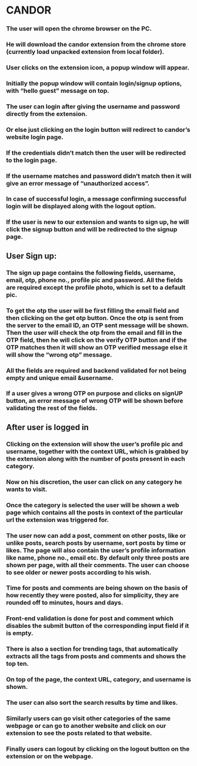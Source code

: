 # CANDOR

### The user will open the chrome browser on the PC. 

### He will download the candor extension from the chrome store (currently load unpacked extension from local folder).

### User clicks on the extension icon, a popup window will appear.

### Initially the popup window will contain login/signup options, with “hello guest” message on top.

### The user can login after giving the username and password directly from the extension.

### Or else just clicking on the login button will redirect to candor’s website login page.

### If the credentials didn’t match then the user will be redirected to the login page.

### If the username matches and password didn’t match then it will give an error message of “unauthorized access”.

### In case of successful login, a message confirming successful login will be displayed along with the logout option.

### If the user is new to our extension and wants to sign up, he will click the signup button and will be redirected to the signup page.

## User Sign up:

### The sign up page contains the following fields, username, email, otp, phone no., profile pic and password. All the fields are required except the profile photo, which is set to a default pic.

### To get the otp the user will be first filling the email field and then clicking on the get otp button. Once the otp is sent from the server to the email ID, an OTP sent message will  be shown. Then the user will check the otp from the email and fill in the OTP field, then he will click on the verify OTP button and if the OTP matches then it will show an 	OTP verified  message else it will show the “wrong otp” message. 

### All the fields are required and backend validated for not being empty and unique email &username. 

### If a user gives a wrong OTP on purpose and clicks on signUP button, an error message of wrong OTP will be shown before validating the rest of the fields.

## After user is logged in
### Clicking on the extension will show the user’s profile pic and username, together with the context URL, which is grabbed by the extension along with the number of posts present in each category.

### Now on his discretion, the user can click on any category he wants to visit.

### Once the category is selected the user will be shown a web page which contains all the posts in context of the particular url the extension was triggered for.

### The user now can add a post, comment on other posts, like or unlike posts, search posts by username, sort posts by time or  likes. The page will also contain the user’s profile information like name, phone no., email etc. By default only three posts are shown per page, with all their comments. The user can choose to see older or newer posts according to his wish.

### Time for posts and comments are being shown on the basis of how recently they were posted, also for simplicity, they are rounded off to minutes, hours and days.

### Front-end validation is done for post and comment which disables the submit button of the corresponding input field if it is empty.

### There is  also a section for trending tags, that automatically extracts all the tags from posts and comments and shows the top ten.

### On top of the page, the context URL, category, and username is shown.

### The user can also sort the search results by time and likes.

### Similarly users can go visit other categories of the same webpage or can go to another website and click on our extension to see the posts related to that website.

### Finally users can logout by clicking on the logout button on the extension or on the webpage.

